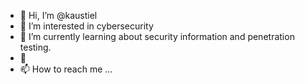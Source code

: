 - 👋 Hi, I’m @kaustiel
- 👀 I’m interested in cybersecurity
- 🌱 I’m currently learning about security information and penetration testing.
- 💞️ 
- 📫 How to reach me ...

<!---
kaustiel/kaustiel is a ✨ special ✨ repository because its `README.md` (this file) appears on your GitHub profile.
You can click the Preview link to take a look at your changes.
--->
